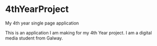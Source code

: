 # 4thYearProject
My 4th year single page application 

This is an application I am making for my 4th Year project. 
I am a digital media student from Galway.
